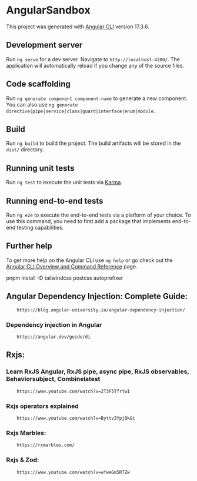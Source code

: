 # AngularSandbox

This project was generated with [Angular CLI](https://github.com/angular/angular-cli) version 17.3.6.

## Development server

Run `ng serve` for a dev server. Navigate to `http://localhost:4200/`. The application will automatically reload if you change any of the source files.

## Code scaffolding

Run `ng generate component component-name` to generate a new component. You can also use `ng generate directive|pipe|service|class|guard|interface|enum|module`.

## Build

Run `ng build` to build the project. The build artifacts will be stored in the `dist/` directory.

## Running unit tests

Run `ng test` to execute the unit tests via [Karma](https://karma-runner.github.io).

## Running end-to-end tests

Run `ng e2e` to execute the end-to-end tests via a platform of your choice. To use this command, you need to first add a package that implements end-to-end testing capabilities.

## Further help

To get more help on the Angular CLI use `ng help` or go check out the [Angular CLI Overview and Command Reference](https://angular.io/cli) page.


pnpm install -D tailwindcss postcss autoprefixer


## Angular Dependency Injection: Complete Guide: 
        https://blog.angular-university.io/angular-dependency-injection/
### Dependency injection in Angular
        https://angular.dev/guide/di

## Rxjs:
### Learn RxJS Angular, RxJS pipe, async pipe, RxJS observables, Behaviorsubject, Combinelatest
        https://www.youtube.com/watch?v=2T3F5TfrYwI
### Rxjs operators explained
        https://www.youtube.com/watch?v=Byttv3YpjQk&t
### Rxjs Marbles: 
        https://rxmarbles.com/
### Rxjs & Zod: 
        https://www.youtube.com/watch?v=wfweGm5RTZw

